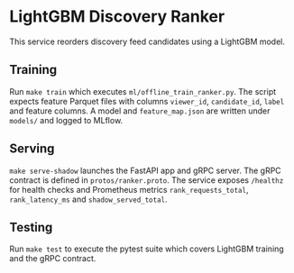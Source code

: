 # LightGBM Discovery Ranker

This service reorders discovery feed candidates using a LightGBM model.

## Training

Run `make train` which executes `ml/offline_train_ranker.py`. The script expects
feature Parquet files with columns `viewer_id`, `candidate_id`, `label` and
feature columns. A model and `feature_map.json` are written under `models/` and
logged to MLflow.

## Serving

`make serve-shadow` launches the FastAPI app and gRPC server. The gRPC contract
is defined in `protos/ranker.proto`. The service exposes `/healthz` for health
checks and Prometheus metrics `rank_requests_total`, `rank_latency_ms` and
`shadow_served_total`.

## Testing

Run `make test` to execute the pytest suite which covers LightGBM training and
the gRPC contract.
